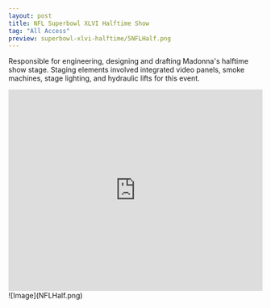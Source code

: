 ```yaml
---
layout: post
title: NFL Superbowl XLVI Halftime Show
tag: "All Access"
preview: superbowl-xlvi-halftime/5NFLHalf.png
---
```

Responsible for engineering, designing and drafting Madonna's halftime show stage. Staging elements involved integrated video panels, smoke machines, stage lighting, and hydraulic lifts for this event.

<iframe frameborder="0" scrolling="no" height="400" width="100%" src="https://www.youtube.com/embed/xPIiaSnYV5E?color=white&theme=light"></iframe>
![Image](NFLHalf.png)
